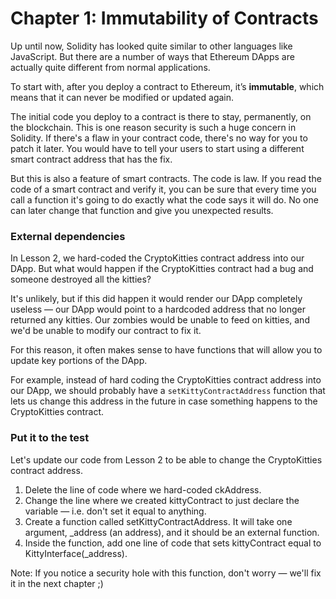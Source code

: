 # Chapter 1: Immutability of Contracts

Up until now, Solidity has looked quite similar to other languages like JavaScript. But there are a number of ways that Ethereum DApps are actually quite different from normal applications.

To start with, after you deploy a contract to Ethereum, it’s **immutable**, which means that it can never be modified or updated again.

The initial code you deploy to a contract is there to stay, permanently, on the blockchain. This is one reason security is such a huge concern in Solidity. If there's a flaw in your contract code, there's no way for you to patch it later. You would have to tell your users to start using a different smart contract address that has the fix.

But this is also a feature of smart contracts. The code is law. If you read the code of a smart contract and verify it, you can be sure that every time you call a function it's going to do exactly what the code says it will do. No one can later change that function and give you unexpected results.

### External dependencies

In Lesson 2, we hard-coded the CryptoKitties contract address into our DApp. But what would happen if the CryptoKitties contract had a bug and someone destroyed all the kitties?

It's unlikely, but if this did happen it would render our DApp completely useless — our DApp would point to a hardcoded address that no longer returned any kitties. Our zombies would be unable to feed on kitties, and we'd be unable to modify our contract to fix it.

For this reason, it often makes sense to have functions that will allow you to update key portions of the DApp.

For example, instead of hard coding the CryptoKitties contract address into our DApp, we should probably have a `setKittyContractAddress` function that lets us change this address in the future in case something happens to the CryptoKitties contract.

### Put it to the test

Let's update our code from Lesson 2 to be able to change the CryptoKitties contract address.

1. Delete the line of code where we hard-coded ckAddress.
2. Change the line where we created kittyContract to just declare the variable — i.e. don't set it equal to anything.
3. Create a function called setKittyContractAddress. It will take one argument, \_address (an address), and it should be an external function.
4. Inside the function, add one line of code that sets kittyContract equal to KittyInterface(\_address).

Note: If you notice a security hole with this function, don't worry — we'll fix it in the next chapter ;)

